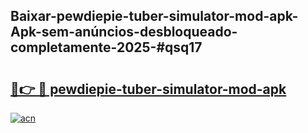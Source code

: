 ## Baixar-pewdiepie-tuber-simulator-mod-apk-Apk-sem-anúncios-desbloqueado-completamente-2025-#qsq17

# <h2><a href="https://ainizakaria.my?title=pewdiepie-tuber-simulator-mod-apk&ref=20M">🔗👉 🔴 pewdiepie-tuber-simulator-mod-apk</a></h2>

[![acn](https://github.com/user-attachments/assets/0f9c940e-d8b0-45ae-aac7-cd30a18b3e1c)](https://ainizakaria.my?title=pewdiepie-tuber-simulator-mod-apk&ref=20M)

